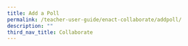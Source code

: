 ```yaml
---
title: Add a Poll
permalink: /teacher-user-guide/enact-collaborate/addpoll/
description: ""
third_nav_title: Collaborate
---
```

